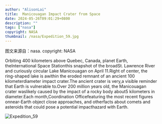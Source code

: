 ```yaml
---
author: "AlisonLai"
title:  Manicouagan Impact Crater from Space 
date: 2024-05-26T09:01:29+0800
description: ""
tags: ["nasa"]
copyright: NASA
thumbnail: /nasa/Expedition_59.jpg
---
```

图文来源自：nasa.  copyright: NASA

  Orbiting 400 kilometers above Quebec, Canada, planet Earth, theInternational Space Stationthis snapshot of the broadSt. Lawrence River and curiously circular Lake Manicouagan on April 11.Right of center, the ring-shaped lake is awithin the eroded remnant of an ancient 100 kilometerdiameter impact crater.The ancient crater is very,a visible reminder that Earth is vulnerable to.Over 200 million years old, the Manicouagan crater waslikely caused by the impact of a rocky body about5 kilometers in diameter.Each month,Coordination Officefeaturing the most recent figures onnear-Earth object close approaches, and otherfacts about comets and asteroids that could pose a potential impacthazard with Earth.

![Expedition_59](/nasa/Expedition_59.jpg)
